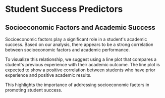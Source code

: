 # Student Success Predictors

## Socioeconomic Factors and Academic Success

Socioeconomic factors play a significant role in a student's academic success. Based on our analysis, there appears to be a strong correlation between socioeconomic factors and academic performance.

To visualize this relationship, we suggest using a line plot that compares a student's previous experience with their academic outcome. The line plot is expected to show a positive correlation between students who have prior experience and positive academic results.

This highlights the importance of addressing socioeconomic factors in promoting student success.
